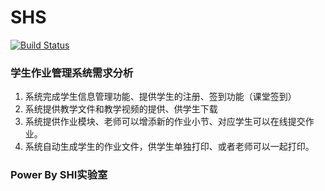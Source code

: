 # SHS

[![Build Status](https://travis-ci.org/eyeeco/SHS.svg?branch=master)](https://travis-ci.org/eyeeco/SHS)

### 学生作业管理系统需求分析
1. 系统完成学生信息管理功能、提供学生的注册、签到功能（课堂签到）
2. 系统提供教学文件和教学视频的提供、供学生下载
3. 系统提供作业模块、老师可以增添新的作业小节、对应学生可以在线提交作业。
4. 系统自动生成学生的作业文件，供学生单独打印、或者老师可以一起打印。

### Power By SHI实验室
